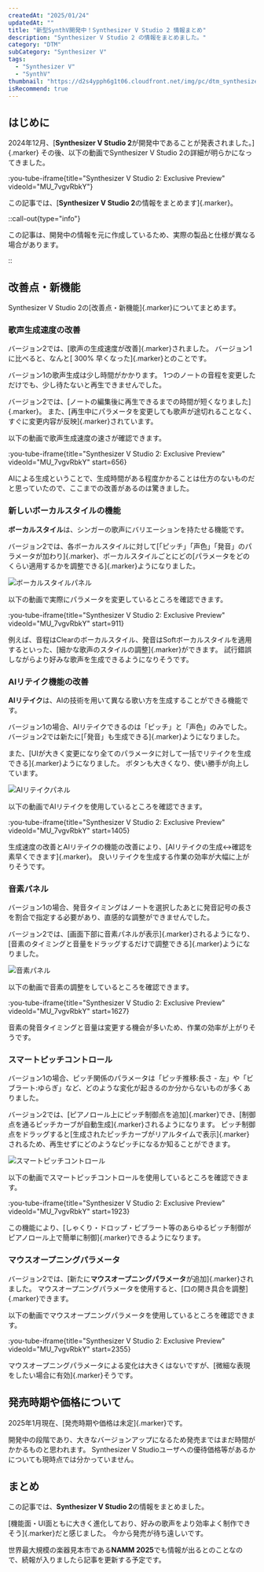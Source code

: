 ```yaml
---
createdAt: "2025/01/24"
updatedAt: ""
title: "新型SynthV開発中！Synthesizer V Studio 2 情報まとめ"
description: "Synthesizer V Studio 2 の情報をまとめました。"
category: "DTM"
subCategory: "Synthesizer V"
tags:
  - "Synthesizer V"
  - "SynthV"
thumbnail: "https://d2s4ypph6g1t06.cloudfront.net/img/pc/dtm_synthesizer-v_thumbnail.webp"
isRecommend: true
---
```


## はじめに

2024年12月、[**Synthesizer V Studio 2**が開発中であることが発表されました。]{.marker}
その後、以下の動画でSynthesizer V Studio 2の詳細が明らかになってきました。

:you-tube-iframe{title="Synthesizer V Studio 2: Exclusive Preview" videoId="MU_7vgvRbkY"}

この記事では、[**Synthesizer V Studio 2**の情報をまとめます]{.marker}。

::call-out{type="info"}

この記事は、開発中の情報を元に作成しているため、実際の製品と仕様が異なる場合があります。

::

## 改善点・新機能

Synthesizer V Studio 2の[改善点・新機能]{.marker}についてまとめます。

### 歌声生成速度の改善

バージョン2では、[歌声の生成速度が改善]{.marker}されました。
バージョン1に比べると、なんと[ 300% 早くなった]{.marker}とのことです。

バージョン1の歌声生成は少し時間がかかります。
1つのノートの音程を変更しただけでも、少し待たないと再生できませんでした。

バージョン2では、[ノートの編集後に再生できるまでの時間が短くなりました]{.marker}。
また、[再生中にパラメータを変更しても歌声が途切れることなく、すぐに変更内容が反映]{.marker}されています。

以下の動画で歌声生成速度の速さが確認できます。

:you-tube-iframe{title="Synthesizer V Studio 2: Exclusive Preview" videoId="MU_7vgvRbkY" start=656}

AIによる生成ということで、生成時間がある程度かかることは仕方のないものだと思っていたので、ここまでの改善があるのは驚きました。

### 新しいボーカルスタイルの機能

**ボーカルスタイル**は、シンガーの歌声にバリエーションを持たせる機能です。

バージョン2では、各ボーカルスタイルに対して[「ピッチ」「声色」「発音」のパラメータが加わり]{.marker}、ボーカルスタイルごとにどの[パラメータをどのくらい適用するかを調整できる]{.marker}ようになりました。

![ボーカルスタイルパネル](https://d2s4ypph6g1t06.cloudfront.net/img/pc/2025-01-24_03-26-33_790b88x3.webp)

以下の動画で実際にパラメータを変更しているところを確認できます。

:you-tube-iframe{title="Synthesizer V Studio 2: Exclusive Preview" videoId="MU_7vgvRbkY" start=911}

例えば、音程はClearのボーカルスタイル、発音はSoftボーカルスタイルを適用するといった、[細かな歌声のスタイルの調整]{.marker}ができます。
試行錯誤しながらより好みな歌声を生成できるようになりそうです。

### AIリテイク機能の改善

**AIリテイク**は、AIの技術を用いて異なる歌い方を生成することができる機能です。

バージョン1の場合、AIリテイクできるのは「ピッチ」と「声色」のみでした。
バージョン2では新たに[「発音」も生成できる]{.marker}ようになりました。

また、[UIが大きく変更になり全てのパラメータに対して一括でリテイクを生成できる]{.marker}ようになりました。
ボタンも大きくなり、使い勝手が向上しています。

![AIリテイクパネル](https://d2s4ypph6g1t06.cloudfront.net/img/sp/2025-01-24_03-38-12_c6ww998j.webp)

以下の動画でAIリテイクを使用しているところを確認できます。

:you-tube-iframe{title="Synthesizer V Studio 2: Exclusive Preview" videoId="MU_7vgvRbkY" start=1405}

生成速度の改善とAIリテイクの機能の改善により、[AIリテイクの生成↔確認を素早くできます]{.marker}。
良いリテイクを生成する作業の効率が大幅に上がりそうです。

### 音素パネル

バージョン1の場合、発音タイミングはノートを選択したあとに発音記号の長さを割合で指定する必要があり、直感的な調整ができませんでした。

バージョン2では、[画面下部に音素パネルが表示]{.marker}されるようになり、[音素のタイミングと音量をドラッグするだけで調整できる]{.marker}ようになりました。

![音素パネル](https://d2s4ypph6g1t06.cloudfront.net/img/pc/2025-01-24_03-26-33_jp93c458.webp)

以下の動画で音素の調整をしているところを確認できます。

:you-tube-iframe{title="Synthesizer V Studio 2: Exclusive Preview" videoId="MU_7vgvRbkY" start=1627}

音素の発音タイミングと音量は変更する機会が多いため、作業の効率が上がりそうです。

### スマートピッチコントロール

バージョン1の場合、ピッチ関係のパラメータは「ピッチ推移:長さ - 左」や「ビブラート:ゆらぎ」など、どのような変化が起きるのか分からないものが多くありました。

バージョン2では、[ピアノロール上にピッチ制御点を追加]{.marker}でき、[制御点を通るピッチカーブが自動生成]{.marker}されるようになります。
ピッチ制御点をドラッグすると[生成されたピッチカーブがリアルタイムで表示]{.marker}されるため、再生せずにどのようなピッチになるか知ることができます。

![スマートピッチコントロール](https://d2s4ypph6g1t06.cloudfront.net/img/pc/2025-01-24_03-26-33_78vwaxen.webp)

以下の動画でスマートピッチコントロールを使用しているところを確認できます。

:you-tube-iframe{title="Synthesizer V Studio 2: Exclusive Preview" videoId="MU_7vgvRbkY" start=1923}

この機能により、[しゃくり・ドロップ・ビブラート等のあらゆるピッチ制御がピアノロール上で簡単に制御]{.marker}できるようになります。

### マウスオープニングパラメータ

バージョン2では、[新たに**マウスオープニングパラメータ**が追加]{.marker}されました。
マウスオープニングパラメータを使用すると、[口の開き具合を調整]{.marker}できます。

以下の動画でマウスオープニングパラメータを使用しているところを確認できます。

:you-tube-iframe{title="Synthesizer V Studio 2: Exclusive Preview" videoId="MU_7vgvRbkY" start=2355}

マウスオープニングパラメータによる変化は大きくはないですが、[微細な表現をしたい場合に有効]{.marker}そうです。

<!-- ### 新しい歌声データベース

2023-12-04
「Synthesizer V AI 氷山キヨテル」「Synthesizer V AI miki」の制作が決定。2024年の15周年に向けて制作
氷山キヨテル miki

PASTEL/HALOも4月の発表以来もう半年以上続報なし -->

<!-- ## SynthVのボーカルライブラリを使用することはできる？ -->

<!-- ## SynthVユーザは無料？ -->

## 発売時期や価格について

2025年1月現在、[発売時期や価格は未定]{.marker}です。

開発中の段階であり、大きなバージョンアップになるため発売まではまだ時間がかかるものと思われます。
Synthesizer V Studioユーザへの優待価格等があるかについても現時点では分かっていません。

## まとめ

この記事では、**Synthesizer V Studio 2**の情報をまとめました。

[機能面・UI面ともに大きく進化しており、好みの歌声をより効率よく制作できそう]{.marker}だと感じました。
今から発売が待ち遠しいです。

世界最大規模の楽器見本市である**NAMM 2025**でも情報が出るとのことなので、続報が入りましたら記事を更新する予定です。

<DtmSynthesizerVAffiliateBlocks></DtmSynthesizerVAffiliateBlocks>

<DtmSynthesizerVAmazonSearch></DtmSynthesizerVAmazonSearch>

<DtmSynthesizerVDlSiteSearch></DtmSynthesizerVDlSiteSearch>
